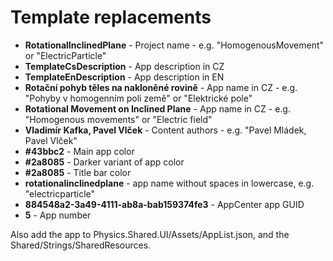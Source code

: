 ﻿# Template replacements

- **RotationalInclinedPlane** - Project name - e.g. "HomogenousMovement" or "ElectricParticle"
- **TemplateCsDescription** - App description in CZ
- **TemplateEnDescription** - App description in EN
- **Rotační pohyb těles na nakloněné rovině** - App name in CZ - e.g. "Pohyby v homogenním poli země" or "Elektrické pole"
- **Rotational Movement on Inclined Plane** - App name in CZ - e.g. "Homogenous movements" or "Electric field"
- **Vladimír Kafka, Pavel Vlček** - Content authors - e.g. "Pavel Mládek, Pavel Vlček"
- **#43bbc2** - Main app color
- **#2a8085** - Darker variant of app color
- **#2a8085** - Title bar color
- **rotationalinclinedplane** - app name without spaces in lowercase, e.g. "electricparticle"
- **884548a2-3a49-4111-ab8a-bab159374fe3** - AppCenter app GUID
- **5** - App number


Also add the app to Physics.Shared.UI/Assets/AppList.json, and the Shared/Strings/SharedResources.
